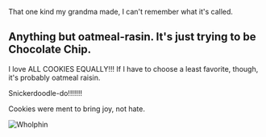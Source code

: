 
That one kind my grandma made, I can't remember what it's called.

## Anything but oatmeal-rasin. It's just trying to be Chocolate Chip.

I love ALL COOKIES EQUALLY!!!
If I have to choose a least favorite, though, it's probably oatmeal raisin.

Snickerdoodle-do!!!!!!!

Cookies were ment to bring joy, not hate.

![Wholphin](https://pbs.twimg.com/media/Bj9r09tCAAA9T9i.jpg)
